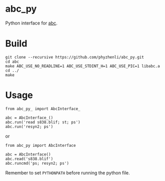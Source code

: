 # abc_py

Python interface for [abc](https://github.com/berkeley-abc/abc).


# Build

```
git clone --recursive https://github.com/phyzhenli/abc_py.git
cd abc
make ABC_USE_NO_READLINE=1 ABC_USE_STDINT_H=1 ABC_USE_PIC=1 libabc.a
cd ../
make
```


# Usage

```
from abc_py_ import AbcInterface_

abc = AbcInterface_()
abc.run('read s838.blif; st; ps')
abc.run('resyn2; ps')
```
or
```
from abc_py import AbcInterface

abc = AbcInterface()
abc.read('s838.blif')
abc.runcmd('ps; resyn2; ps')
```

Remember to set `PYTHONPATH` before running the python file.